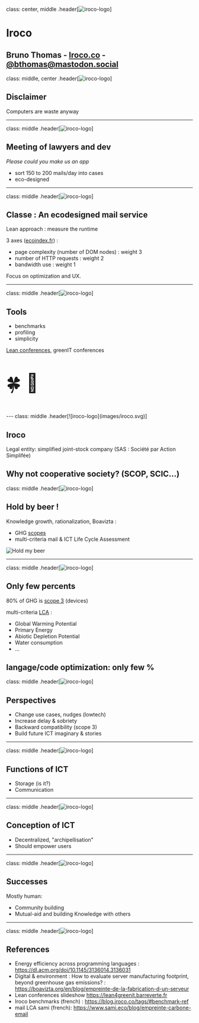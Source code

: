 class: center, middle
.header[![iroco-logo](images/iroco.svg)]

# Iroco

Bruno Thomas - [Iroco.co](https://iroco.co) - [@bthomas@mastodon.social](https://mastodon.social/@bthomas)
---
class: middle, center
.header[![iroco-logo](images/iroco.svg)]

## Disclaimer

Computers are waste anyway

---
class: middle
.header[![iroco-logo](images/iroco.svg)]

## Meeting of lawyers and dev

*Please could you make us an app*

* sort 150 to 200 mails/day into cases
* eco-designed
---
class: middle
.header[![iroco-logo](images/iroco.svg)]

## Classe : An ecodesigned mail service

Lean approach : measure the runtime

3 axes ([ecoindex.fr](https://www.ecoindex.fr/)) :
- page complexity (number of DOM nodes) : weight 3
- number of HTTP requests : weight 2
- bandwidth use : weight 1

Focus on optimization and UX.

---
class: middle
.header[![iroco-logo](images/iroco.svg)]

## Tools

- benchmarks
- profiling
- simplicity

[Lean conferences](https://lean4greenit.barreverte.fr), greenIT conferences
<p style="font-size:50px">🍀&nbsp;🥳</p>
---
class: middle
.header[![iroco-logo](images/iroco.svg)]

## Iroco

Legal entity: simplified joint-stock company
(SAS : Société par Action Simplifée)

Why not cooperative society?
(SCOP, SCIC...)
---
class: middle
.header[![iroco-logo](images/iroco.svg)]

## Hold by beer !

Knowledge growth, rationalization, Boavizta :

- GHG [scopes](https://boavizta.org/en/blog/empreinte-de-la-fabrication-d-un-serveur)
- multi-criteria mail & ICT Life Cycle Assessment

![Hold my beer](images/results_bim.gif)

---
class: middle
.header[![iroco-logo](images/iroco.svg)]

## Only few percents

80% of GHG is [scope 3](https://dataviz.boavizta.org/manufacturerdata) (devices)

 multi-criteria [LCA](https://www.sami.eco/blog/empreinte-carbone-email) :
* Global Warming Potential
* Primary Energy
* Abiotic Depletion Potential
* Water consumption
* ...

langage/code optimization: only few %
---
class: middle
.header[![iroco-logo](images/iroco.svg)]

## Perspectives

- Change use cases, nudges (lowtech)
- Increase delay & sobriety
- Backward compatibility (scope 3)
- Build future ICT imaginary & stories
---
class: middle
.header[![iroco-logo](images/iroco.svg)]

## Functions of ICT

- Storage (is it?)
- Communication
---
class: middle
.header[![iroco-logo](images/iroco.svg)]

## Conception of ICT

- Decentralized, "archipellisation"
- Should empower users
---
class: middle
.header[![iroco-logo](images/iroco.svg)]


## Successes

Mostly human:

- Community building
- Mutual-aid and building Knowledge with others
---
class: middle
.header[![iroco-logo](images/iroco.svg)]

## References

* Energy efficiency across programming languages : https://dl.acm.org/doi/10.1145/3136014.3136031
* Digital & environment : How to evaluate server manufacturing footprint, beyond greenhouse gas emissions? : https://boavizta.org/en/blog/empreinte-de-la-fabrication-d-un-serveur
* Lean conferences slideshow https://lean4greenit.barreverte.fr
* Iroco benchmarks  (french) : https://blog.iroco.co/tags/#benchmark-ref
* mail LCA sami (french): https://www.sami.eco/blog/empreinte-carbone-email

